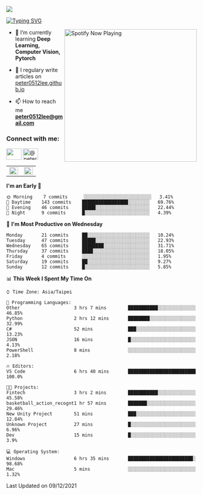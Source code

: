![](https://komarev.com/ghpvc/?username=peter0512lee&color=ff69b4)

[![Typing SVG](https://readme-typing-svg.herokuapp.com?color=F742BA&size=22&lines=Hi!+I'm+JYL)](https://git.io/typing-svg)

[<img src="https://spotify-now-playing.peter0512lee.vercel.app/api/spotify-playing" alt="Spotify Now Playing" width="350" align="right" />](https://open.spotify.com/user/21iyoswqgnkoe7peuesmqnhgy)

- 🌱 I’m currently learning **Deep Learning, Computer Vision, Pytorch**

- 📝 I regulary write articles on [peter0512lee.github.io](https://peter0512lee.github.io/)

- 📫 How to reach me **peter0512lee@gmail.com**

<h3 align="left">Connect with me:</h3>
<p align="left">
<a href="https://linkedin.com/in/jie-ying-li-b43a1416b" target="blank"><img align="center" src="https://raw.githubusercontent.com/rahuldkjain/github-profile-readme-generator/master/src/images/icons/Social/linked-in-alt.svg" height="30" width="40" /></a>
<!-- <a href="https://fb.com/peter0512lee" target="blank"><img align="center" src="https://raw.githubusercontent.com/rahuldkjain/github-profile-readme-generator/master/src/images/icons/Social/facebook.svg" alt="peter0512lee" height="30" width="40" /></a> -->
<!-- <a href="https://instagram.com/etiquette_ying" target="blank"><img align="center" src="https://raw.githubusercontent.com/rahuldkjain/github-profile-readme-generator/master/src/images/icons/Social/instagram.svg" alt="etiquette_ying" height="30" width="40" /></a> -->
<a href="https://medium.com/@peter0512lee" target="blank"><img align="center" src="https://raw.githubusercontent.com/rahuldkjain/github-profile-readme-generator/master/src/images/icons/Social/medium.svg" alt="@peter0512lee" height="30" width="40" /></a>
</p>

<table><tr><td valign="top" width="50%">

<img src="https://github-readme-stats.vercel.app/api?username=peter0512lee&hide_border=true&show_icons=true&locale=en" align="left" style="width: 100%" />

</td><td valign="top" width="50%">

<img src="https://github-readme-stats.vercel.app/api/top-langs?username=peter0512lee&hide_border=true&show_icons=true&locale=en&layout=compact" align="left" style="width: 100%" />

</td></tr></table>  

<!--START_SECTION:waka-->
**I'm an Early 🐤** 

```text
🌞 Morning    7 commits      ░░░░░░░░░░░░░░░░░░░░░░░░░   3.41% 
🌆 Daytime    143 commits    █████████████████░░░░░░░░   69.76% 
🌃 Evening    46 commits     █████░░░░░░░░░░░░░░░░░░░░   22.44% 
🌙 Night      9 commits      █░░░░░░░░░░░░░░░░░░░░░░░░   4.39%

```
📅 **I'm Most Productive on Wednesday** 

```text
Monday       21 commits     ██░░░░░░░░░░░░░░░░░░░░░░░   10.24% 
Tuesday      47 commits     █████░░░░░░░░░░░░░░░░░░░░   22.93% 
Wednesday    65 commits     ████████░░░░░░░░░░░░░░░░░   31.71% 
Thursday     37 commits     ████░░░░░░░░░░░░░░░░░░░░░   18.05% 
Friday       4 commits      ░░░░░░░░░░░░░░░░░░░░░░░░░   1.95% 
Saturday     19 commits     ██░░░░░░░░░░░░░░░░░░░░░░░   9.27% 
Sunday       12 commits     █░░░░░░░░░░░░░░░░░░░░░░░░   5.85%

```


📊 **This Week I Spent My Time On** 

```text
⌚︎ Time Zone: Asia/Taipei

💬 Programming Languages: 
Other                    3 hrs 7 mins        ███████████░░░░░░░░░░░░░░   46.85% 
Python                   2 hrs 12 mins       ████████░░░░░░░░░░░░░░░░░   32.99% 
C#                       52 mins             ███░░░░░░░░░░░░░░░░░░░░░░   13.23% 
JSON                     16 mins             █░░░░░░░░░░░░░░░░░░░░░░░░   4.13% 
PowerShell               8 mins              ░░░░░░░░░░░░░░░░░░░░░░░░░   2.18%

🔥 Editors: 
VS Code                  6 hrs 40 mins       █████████████████████████   100.0%

🐱‍💻 Projects: 
Fintech                  3 hrs 2 mins        ███████████░░░░░░░░░░░░░░   45.58% 
basketball_action_recognt1 hr 57 mins        ███████░░░░░░░░░░░░░░░░░░   29.46% 
New Unity Project        51 mins             ███░░░░░░░░░░░░░░░░░░░░░░   12.84% 
Unknown Project          27 mins             █░░░░░░░░░░░░░░░░░░░░░░░░   6.96% 
Dev                      15 mins             █░░░░░░░░░░░░░░░░░░░░░░░░   3.9%

💻 Operating System: 
Windows                  6 hrs 35 mins       ████████████████████████░   98.68% 
Mac                      5 mins              ░░░░░░░░░░░░░░░░░░░░░░░░░   1.32%

```


 Last Updated on 09/12/2021
<!--END_SECTION:waka-->


<!--
**peter0512lee/peter0512lee** is a ✨ _special_ ✨ repository because its `README.md` (this file) appears on your GitHub profile.

